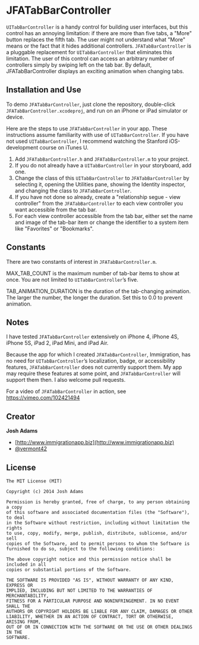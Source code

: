 JFATabBarController
===================

`UITabBarController` is a handy control for building user interfaces, but this control has an annoying limitation: if there are more than five tabs, a "More" button replaces the fifth tab. The user might not understand what "More" means or the fact that it hides additional controllers. `JFATabBarController` is a pluggable replacement for `UITabBarController` that eliminates this limitation. The user of this control can access an arbitrary number of controllers simply by swiping left on the tab bar. By default, JFATabBarController displays an exciting animation when changing tabs.

## Installation and Use
To demo `JFATabBarController`, just clone the repository, double-click `JFATabBarController.xcodeproj`, and run on an iPhone or iPad simulator or device. 

Here are the steps to use `JFATabBarController` in your app. These instructions assume familiarity with use of `UITabBarController`. If you have not used `UITabBarController`, I recommend watching the Stanford iOS-development course on iTunes U.

1. Add `JFATabBarController.h` and `JFATabBarController.m` to your project.
2. If you do not already have a `UITabBarController` in your storyboard, add one.
3. Change the class of this `UITabBarController` to `JFATabBarController` by selecting it, opening the Utilities pane, showing the Identity inspector, and changing the class to `JFATabBarController`.
4. If you have not done so already, create a "relationship segue - view controller" from the `JFATabBarController` to each view controller you want accessible from the tab bar.
5. For each view controller accessible from the tab bar, either set the name and image of the tab-bar item or change the identifier to a system item like "Favorites" or "Bookmarks".

## Constants
There are two constants of interest in `JFATabBarController.m`.

MAX_TAB_COUNT is the maximum number of tab-bar items to show at once. You are not limited to `UITabBarController`’s five.

TAB_ANIMATION_DURATION is the duration of the tab-changing animation. The larger the number, the longer the duration. Set this to 0.0 to prevent animation.

## Notes
I have tested `JFATabBarController` extensively on iPhone 4, iPhone 4S, iPhone 5S, iPad 2, iPad Mini, and iPad Air.

Because the app for which I created `JFATabBarController`, Immigration, has no need for `UITabBarController`’s localization, badge, or accessibility features, `JFATabBarController` does not currently support them. My app may require these features at some point, and `JFATabBarController` will support them then. I also welcome pull requests.

For a video of `JFATabBarController` in action, see https://vimeo.com/102421494

## Creator

**Josh Adams**
* [http://www.immigrationapp.biz](http://www.immigrationapp.biz)
* [@vermont42](https://twitter.com/vermont42)

## License
```
The MIT License (MIT)

Copyright (c) 2014 Josh Adams

Permission is hereby granted, free of charge, to any person obtaining a copy
of this software and associated documentation files (the "Software"), to deal
in the Software without restriction, including without limitation the rights
to use, copy, modify, merge, publish, distribute, sublicense, and/or sell
copies of the Software, and to permit persons to whom the Software is
furnished to do so, subject to the following conditions:

The above copyright notice and this permission notice shall be included in all
copies or substantial portions of the Software.

THE SOFTWARE IS PROVIDED "AS IS", WITHOUT WARRANTY OF ANY KIND, EXPRESS OR
IMPLIED, INCLUDING BUT NOT LIMITED TO THE WARRANTIES OF MERCHANTABILITY,
FITNESS FOR A PARTICULAR PURPOSE AND NONINFRINGEMENT. IN NO EVENT SHALL THE
AUTHORS OR COPYRIGHT HOLDERS BE LIABLE FOR ANY CLAIM, DAMAGES OR OTHER
LIABILITY, WHETHER IN AN ACTION OF CONTRACT, TORT OR OTHERWISE, ARISING FROM,
OUT OF OR IN CONNECTION WITH THE SOFTWARE OR THE USE OR OTHER DEALINGS IN THE
SOFTWARE.
```

